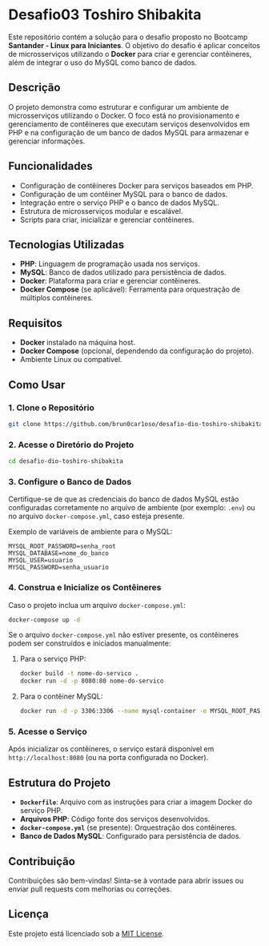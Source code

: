 # Desafio03 Toshiro Shibakita

Este repositório contém a solução para o desafio proposto no Bootcamp **Santander - Linux para Iniciantes**. O objetivo do desafio é aplicar conceitos de microsserviços utilizando o **Docker** para criar e gerenciar contêineres, além de integrar o uso do MySQL como banco de dados.

## Descrição

O projeto demonstra como estruturar e configurar um ambiente de microsserviços utilizando o Docker. O foco está no provisionamento e gerenciamento de contêineres que executam serviços desenvolvidos em PHP e na configuração de um banco de dados MySQL para armazenar e gerenciar informações.

## Funcionalidades

- Configuração de contêineres Docker para serviços baseados em PHP.
- Configuração de um contêiner MySQL para o banco de dados.
- Integração entre o serviço PHP e o banco de dados MySQL.
- Estrutura de microsserviços modular e escalável.
- Scripts para criar, inicializar e gerenciar contêineres.

## Tecnologias Utilizadas

- **PHP**: Linguagem de programação usada nos serviços.
- **MySQL**: Banco de dados utilizado para persistência de dados.
- **Docker**: Plataforma para criar e gerenciar contêineres.
- **Docker Compose** (se aplicável): Ferramenta para orquestração de múltiplos contêineres.

## Requisitos

- **Docker** instalado na máquina host.
- **Docker Compose** (opcional, dependendo da configuração do projeto).
- Ambiente Linux ou compatível.

## Como Usar

### 1. Clone o Repositório

```bash
git clone https://github.com/brun0car1oso/desafio-dio-toshiro-shibakita
```

### 2. Acesse o Diretório do Projeto

```bash
cd desafio-dio-toshiro-shibakita
```

### 3. Configure o Banco de Dados

Certifique-se de que as credenciais do banco de dados MySQL estão configuradas corretamente no arquivo de ambiente (por exemplo: `.env`) ou no arquivo `docker-compose.yml`, caso esteja presente.

Exemplo de variáveis de ambiente para o MySQL:

```env
MYSQL_ROOT_PASSWORD=senha_root
MYSQL_DATABASE=nome_do_banco
MYSQL_USER=usuario
MYSQL_PASSWORD=senha_usuario
```

### 4. Construa e Inicialize os Contêineres

Caso o projeto inclua um arquivo `docker-compose.yml`:

```bash
docker-compose up -d
```

Se o arquivo `docker-compose.yml` não estiver presente, os contêineres podem ser construídos e iniciados manualmente:

1. Para o serviço PHP:
   ```bash
   docker build -t nome-do-servico .
   docker run -d -p 8080:80 nome-do-servico
   ```

2. Para o contêiner MySQL:
   ```bash
   docker run -d -p 3306:3306 --name mysql-container -e MYSQL_ROOT_PASSWORD=senha_root mysql:latest
   ```

### 5. Acesse o Serviço

Após inicializar os contêineres, o serviço estará disponível em `http://localhost:8080` (ou na porta configurada no Docker).

## Estrutura do Projeto

- **`Dockerfile`**: Arquivo com as instruções para criar a imagem Docker do serviço PHP.
- **Arquivos PHP**: Código fonte dos serviços desenvolvidos.
- **`docker-compose.yml`** (se presente): Orquestração dos contêineres.
- **Banco de Dados MySQL**: Configurado para persistência de dados.

## Contribuição

Contribuições são bem-vindas! Sinta-se à vontade para abrir issues ou enviar pull requests com melhorias ou correções.

## Licença

Este projeto está licenciado sob a [MIT License](LICENSE).
